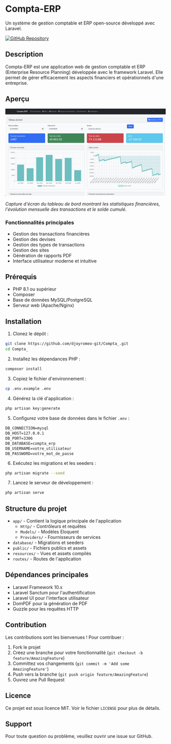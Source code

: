# Compta-ERP

Un système de gestion comptable et ERP open-source développé avec Laravel.

[![GitHub Repository](https://img.shields.io/badge/GitHub-Compta--ERP-blue?style=flat&logo=github)](https://github.com/djoyromeo-git/Compta_.git)

## Description

Compta-ERP est une application web de gestion comptable et ERP (Enterprise Resource Planning) développée avec le framework Laravel. Elle permet de gérer efficacement les aspects financiers et opérationnels d'une entreprise.

## Aperçu

![Tableau de bord de Compta-ERP](docs/images/dashboard-preview.png)

*Capture d'écran du tableau de bord montrant les statistiques financières, l'évolution mensuelle des transactions et le solde cumulé.*

### Fonctionnalités principales

- Gestion des transactions financières
- Gestion des devises
- Gestion des types de transactions
- Gestion des sites
- Génération de rapports PDF
- Interface utilisateur moderne et intuitive

## Prérequis

- PHP 8.1 ou supérieur
- Composer
- Base de données MySQL/PostgreSQL
- Serveur web (Apache/Nginx)

## Installation

1. Clonez le dépôt :
```bash
git clone https://github.com/djoyromeo-git/Compta_.git
cd Compta_
```

2. Installez les dépendances PHP :
```bash
composer install
```

3. Copiez le fichier d'environnement :
```bash
cp .env.example .env
```

4. Générez la clé d'application :
```bash
php artisan key:generate
```

5. Configurez votre base de données dans le fichier `.env` :
```
DB_CONNECTION=mysql
DB_HOST=127.0.0.1
DB_PORT=3306
DB_DATABASE=compta_erp
DB_USERNAME=votre_utilisateur
DB_PASSWORD=votre_mot_de_passe
```

6. Exécutez les migrations et les seeders :
```bash
php artisan migrate --seed
```

7. Lancez le serveur de développement :
```bash
php artisan serve
```

## Structure du projet

- `app/` - Contient la logique principale de l'application
  - `Http/` - Contrôleurs et requêtes
  - `Models/` - Modèles Eloquent
  - `Providers/` - Fournisseurs de services
- `database/` - Migrations et seeders
- `public/` - Fichiers publics et assets
- `resources/` - Vues et assets compilés
- `routes/` - Routes de l'application

## Dépendances principales

- Laravel Framework 10.x
- Laravel Sanctum pour l'authentification
- Laravel UI pour l'interface utilisateur
- DomPDF pour la génération de PDF
- Guzzle pour les requêtes HTTP

## Contribution

Les contributions sont les bienvenues ! Pour contribuer :

1. Fork le projet
2. Créez une branche pour votre fonctionnalité (`git checkout -b feature/AmazingFeature`)
3. Committez vos changements (`git commit -m 'Add some AmazingFeature'`)
4. Push vers la branche (`git push origin feature/AmazingFeature`)
5. Ouvrez une Pull Request

## Licence

Ce projet est sous licence MIT. Voir le fichier `LICENSE` pour plus de détails.

## Support

Pour toute question ou problème, veuillez ouvrir une issue sur GitHub.
